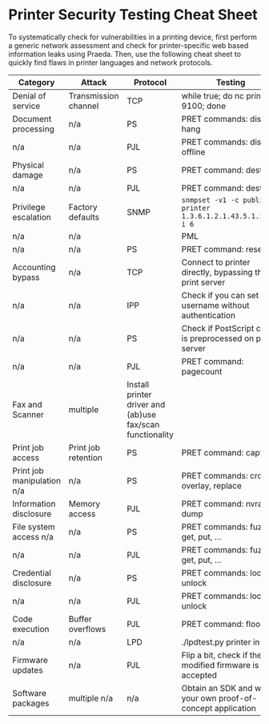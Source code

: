 # Printer Security Testing Cheat Sheet

To systematically check for vulnerabilities in a printing device, first perform a generic network assessment and check for printer-specific web based information leaks using Praeda. Then, use the following cheat sheet to quickly find flaws in printer languages and network protocols.

Category | Attack | Protocol | Testing
--- | --- | --- | ---
Denial of service    |   Transmission channel     | TCP |        while true; do nc printer 9100; done
Document processing   | n/a  | PS     | PRET commands: disable, hang
  n/a| n/a | PJL         | PRET commands: disable, offline
Physical damage      | n/a   | PS     | PRET command: destroy
  n/a| n/a | PJL        | PRET command: destroy
Privilege escalation |   Factory defaults      |  SNMP | `snmpset -v1 -c public printer 1.3.6.1.2.1.43.5.1.1.3.1 i 6`
  n/a| n/a | | PML      | PRET command: reset
  n/a| n/a | PS     | PRET command: reset
Accounting bypass    | n/a    | TCP |        Connect to printer directly, bypassing the print server
  n/a| n/a | IPP   |  Check if you can set a username without authentication
  n/a| n/a | PS   | Check if PostScript code is preprocessed on print server
  n/a| n/a | PJL  | PRET command: pagecount
Fax and Scanner     | multiple |    Install printer driver and (ab)use fax/scan functionality
Print job access    |    Print job retention     | PS     | PRET command: capture
Print job manipulation   n/a| n/a | PS     | PRET commands: cross, overlay, replace
Information disclosure |  Memory access    | PJL      | PRET command: nvram dump
File system access      n/a| n/a | PS     | PRET commands: fuzz, ls, get, put, …
  n/a| n/a | PJL | PRET commands: fuzz, ls, get, put, …
Credential disclosure  | n/a  | PS     | PRET commands: lock, unlock
  n/a| n/a | PJL    | PRET commands: lock, unlock
Code execution  | Buffer overflows         | PJL | PRET command: flood
  n/a| n/a | LPD  |   ./lpdtest.py printer in
Firmware updates     |  n/a  | PJL |        Flip a bit, check if the modified firmware is still accepted
Software packages       | multiple  n/a| n/a |    Obtain an SDK and write your own proof-of-concept application